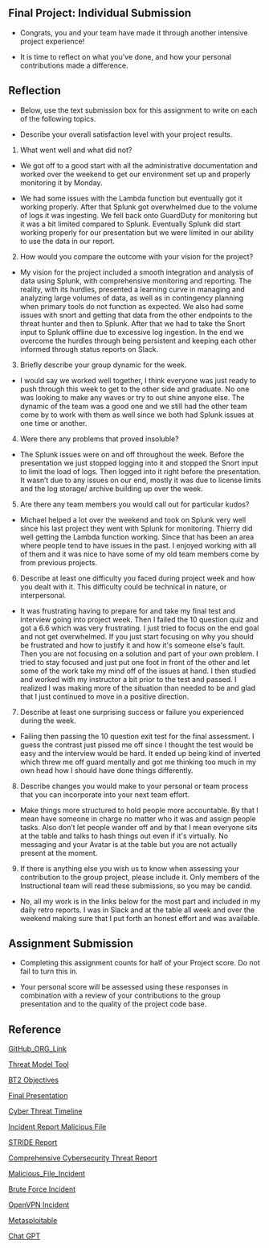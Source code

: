## Final Project: Individual Submission

- Congrats, you and your team have made it through another intensive project experience!

- It is time to reflect on what you’ve done, and how your personal contributions made a difference.

## Reflection

- Below, use the text submission box for this assignment to write on each of the following topics.

- Describe your overall satisfaction level with your project results.

1. What went well and what did not?

- We got off to a good start with all the administrative documentation and worked over the weekend to get our environment set up and properly monitoring it by Monday.

- We had some issues with the Lambda function but eventually got it working properly.
After that Splunk got overwhelmed due to the volume of logs it was ingesting. We fell back onto GuardDuty for monitoring but it was a bit limited compared to Splunk. Eventually Splunk did start working properly for our presentation but we were limited in our ability to use the data in our report.


2. How would you compare the outcome with your vision for the project?

- My vision for the project  included a smooth integration and analysis of data using Splunk, with comprehensive monitoring and reporting. The reality, with its hurdles, presented a learning curve in managing and analyzing large volumes of data, as well as in contingency planning when primary tools do not function as expected. We also had some issues with snort and getting that data from the other endpoints to the threat hunter and then to Splunk. After that we had to take the Snort input to Splunk offline due to excessive log ingestion. In the end we overcome the hurdles through being persistent and keeping each other informed through status reports on Slack.

3. Briefly describe your group dynamic for the week.

- I would say we worked well together, I think everyone was just ready to push through this week to get to the other side and graduate. No one was looking to make any waves or try to out shine anyone else. The dynamic of the team was a good one and we still had the other team come by to work with them as well since we both had Splunk issues at one time or another.

4. Were there any problems that proved insoluble?

- The Splunk issues were on and off throughout the week. Before the presentation we just stopped logging into it and stopped the Snort input to limit the load of logs. Then logged into it right before the presentation. It wasn’t due to any issues on our end, mostly it was due to license limits and the log storage/ archive building up over the week.

5. Are there any team members you would call out for particular kudos?

- Michael helped a lot over the weekend and took on Splunk very well since his last project they went with Splunk for monitoring. Thierry did well getting the Lambda function working. Since that has been an area where people tend to have issues in the past. I enjoyed working with all of them and it was nice to have some of my old team members come by from previous projects.

6. Describe at least one difficulty you faced during project week and how you dealt with it. This difficulty could be technical in nature, or interpersonal.

- It was frustrating having to prepare for and take my final test and interview going into project week. Then I failed the 10 question quiz and got a 6.6 which was very frustrating. I just tried to focus on the end goal and not get overwhelmed. If you just start focusing on why you should be frustrated and how to justify it and how it's someone else's fault. Then you are not focusing on a solution and part of your own problem. I tried to stay focused and just put one foot in front of the other and let some of the work take my mind off of the issues at hand. I then studied and worked with my instructor a bit prior to the test and passed. I realized I was making more of the situation than needed to be and glad that I just continued to move in a positive direction. 

7. Describe at least one surprising success or failure you experienced during the week.

- Failing then passing the 10 question exit test for the final assessment. I guess the contrast just pissed me off since I thought the test would be easy and the interview would be hard. It ended up being kind of inverted which threw me off guard mentally and got me thinking too much in my own head how I should have done things differently.

8. Describe changes you would make to your personal or team process that you can incorporate into your next team effort.

- Make things more structured to hold people more accountable. By that I mean have someone in charge no matter who it was and assign people tasks. Also don’t let people wander off and by that I mean everyone sits at the table and talks to hash things out even if it's virtually. No messaging and your Avatar is at the table but you are not actually present at the moment.

9. If there is anything else you wish us to know when assessing your contribution to the group project, please include it. Only members of the Instructional team will read these submissions, so you may be candid.

- No, all my work is in the links below for the most part and included in my daily retro reports. I was in Slack and at the table all week and over the weekend making sure that I put forth an honest effort and was available.

## Assignment Submission

- Completing this assignment counts for half of your Project score. Do not fail to turn this in.

- Your personal score will be assessed using these responses in combination with a review of your contributions to the group presentation and to the quality of the project code base.

## Reference

[GitHub_ORG_Link](https://github.com/Guardian-Techonologies)

[Threat Model Tool](https://docs.google.com/document/d/1mBA3r--VRf65MU3qUy1kVuRjyKn4sTxsCOxZL_7NjPM/edit?usp=sharing) 

[BT2 Objectives](https://docs.google.com/document/d/1CENee0jJHnXUots1-vh4yTrvfEtGZQJ3hoKkyC7Vvcw/edit) 

[Final Presentation](https://docs.google.com/presentation/d/1PXNTB5LqcRvMcqeVXooJWBJadhNDQmEGra5ewaPtrbU/edit?usp=sharing) 


[Cyber Threat Timeline](https://docs.google.com/document/d/1npEi5vH7y1iTvWDnF6qcZFNsLUA-KBFbQxoy5bvC0VY/edit?usp=sharing)


[Incident Report Malicious File](https://docs.google.com/document/d/1M2f_G8YKSRFs1IHtD1-0CxAFnzadKjlmCWD96TvH0UQ/edit?usp=sharing)


[STRIDE Report](https://docs.google.com/document/d/1UQukIQ9ScEVJvBkVB4NXG6SSKMVP9JRtrEL9gu85zhM/edit?usp=sharing)


[Comprehensive Cybersecurity Threat Report](https://docs.google.com/document/d/1TqUUDoLmZ8KFwpQ0UjEeiSPiuYNf09Tc9ve_bI6oAb8/edit?usp=sharing)

[Malicious_File_Incident](https://docs.google.com/document/d/1M2f_G8YKSRFs1IHtD1-0CxAFnzadKjlmCWD96TvH0UQ/edit?usp=sharing)

[Brute Force Incident](https://docs.google.com/document/d/1LeTc7iSxaEZqhNaVnPTrTGRJjPvqQ_rHSA6cQ-Y3jmA/edit?usp=sharing)


[OpenVPN Incident](https://docs.google.com/document/d/1LRrxGPlrf6V_WKLTRxSpd4Iw2M3_NJtAGmPgkIZqYVg/edit?usp=sharing)


[Metasploitable](https://docs.google.com/document/d/1n03nbp_96swp477OnOX3hZz8qVGH0Hdn2_GlONmBFsA/edit?usp=sharing)


[Chat GPT](https://chat.openai.com/share/84e11f49-b669-49d1-b615-167e345e3791)

